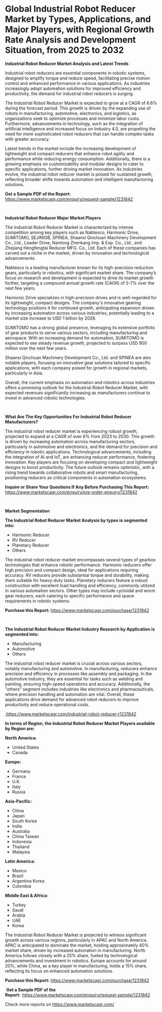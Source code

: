 <p><h1>Global Industrial Robot Reducer Market by Types, Applications, and Major Players, with Regional Growth Rate Analysis and Development Situation, from 2025 to 2032</h1></p><p><strong>Industrial Robot Reducer Market Analysis and Latest Trends</strong></p>
<p><p>Industrial robot reducers are essential components in robotic systems, designed to amplify torque and reduce speed, facilitating precise motion control and enhanced performance in various applications. As industries increasingly adopt automation solutions for improved efficiency and productivity, the demand for industrial robot reducers is surging.</p><p>The Industrial Robot Reducer Market is expected to grow at a CAGR of 6.6% during the forecast period. This growth is driven by the expanding use of robots in manufacturing, automotive, electronics, and logistics, as organizations seek to optimize processes and minimize labor costs. Furthermore, advancements in technology, such as the integration of artificial intelligence and increased focus on Industry 4.0, are propelling the need for more sophisticated robot reducers that can handle complex tasks with greater accuracy.</p><p>Latest trends in the market include the increasing development of lightweight and compact reducers that enhance robot agility and performance while reducing energy consumption. Additionally, there is a growing emphasis on customizability and modular designs to cater to specific applications, further driving market innovation. As industries evolve, the industrial robot reducer market is poised for sustained growth, reflecting broader shifts towards automation and intelligent manufacturing solutions.</p></p>
<p><strong>Get a Sample PDF of the Report:&nbsp;</strong> <a href="https://www.marketscagr.com/enquiry/request-sample/1231842?utm_campaign=3217&utm_medium=2&utm_source=Github&utm_content=ia&utm_term=11042025&utm_id=industrial-robot-reducer">https://www.marketscagr.com/enquiry/request-sample/1231842</a></p>
<p>&nbsp;</p>
<p><strong>Industrial Robot Reducer Major Market Players</strong></p>
<p><p>The Industrial Robot Reducer Market is characterized by intense competition among key players such as Nabtesco, Harmonic Drive, SUMITOMO, SEJINIGB, SPINEA, Shaanxi Qinchuan Machinery Development Co., Ltd., Leader Drive, Nantong Zhenkang Imp. & Exp. Co., Ltd., and Zhejiang Hengfengtai Reducer MFG. Co., Ltd. Each of these companies has carved out a niche in the market, driven by innovation and technological advancements.</p><p>Nabtesco is a leading manufacturer known for its high-precision reduction gears, particularly in robotics, with significant market share. The company’s focus on research and development is expected to drive its market growth further, targeting a compound annual growth rate (CAGR) of 5-7% over the next few years.</p><p>Harmonic Drive specializes in high-precision drives and is well-regarded for its lightweight, compact designs. The company's innovative gearing technology positions it for continued growth, anticipating expansion driven by increasing automation across various industries, potentially leading to a market size increase to USD 1 billion by 2028.</p><p>SUMITOMO has a strong global presence, leveraging its extensive portfolio of gear products to serve various sectors, including manufacturing and aerospace. With an increasing demand for automation, SUMITOMO is expected to see steady revenue growth, projected to surpass USD 900 million over the next few years.</p><p>Shaanxi Qinchuan Machinery Development Co., Ltd. and SPINEA are also notable players, focusing on innovative gear solutions tailored to specific applications, with each company poised for growth in regional markets, particularly in Asia.</p><p>Overall, the current emphasis on automation and robotics across industries offers a promising outlook for the Industrial Robot Reducer Market, with expected revenues significantly increasing as manufacturers continue to invest in advanced robotic technologies.</p></p>
<p>&nbsp;</p>
<p><strong>What Are The Key Opportunities For Industrial Robot Reducer Manufacturers?</strong></p>
<p><p>The industrial robot reducer market is experiencing robust growth, projected to expand at a CAGR of over 6% from 2023 to 2030. This growth is driven by increasing automation across manufacturing sectors, particularly in automotive and electronics, and the demand for precision and efficiency in robotic applications. Technological advancements, including the integration of AI and IoT, are enhancing reducer performance, fostering innovation. Key players are focusing on developing compact and lightweight designs to boost productivity. The future outlook remains optimistic, with a rising trend towards collaborative robots and smart manufacturing, positioning reducers as critical components in automation ecosystems.</p></p>
<p><strong>Inquire or Share Your Questions If Any Before Purchasing This Report:</strong> <a href="https://www.marketscagr.com/enquiry/pre-order-enquiry/1231842?utm_campaign=3217&utm_medium=2&utm_source=Github&utm_content=ia&utm_term=11042025&utm_id=industrial-robot-reducer">https://www.marketscagr.com/enquiry/pre-order-enquiry/1231842</a></p>
<p>&nbsp;</p>
<p><strong>Market Segmentation</strong></p>
<p><strong>The Industrial Robot Reducer Market Analysis by types is segmented into:</strong></p>
<p><ul><li>Harmonic Reducer</li><li>RV Reducer</li><li>Planetary Reducer</li><li>Others</li></ul></p>
<p><p>The industrial robot reducer market encompasses several types of gearbox technologies that enhance robotic performance. Harmonic reducers offer high precision and compact design, ideal for applications requiring accuracy. RV reducers provide substantial torque and durability, making them suitable for heavy-duty tasks. Planetary reducers feature a robust construction with excellent load handling and efficiency, commonly utilized in various automation sectors. Other types may include cycloidal and worm gear reducers, each catering to specific performance and space requirements in robotic systems.</p></p>
<p><strong>Purchase this Report:&nbsp;</strong><a href="https://www.marketscagr.com/purchase/1231842?utm_campaign=3217&utm_medium=2&utm_source=Github&utm_content=ia&utm_term=11042025&utm_id=industrial-robot-reducer">https://www.marketscagr.com/purchase/1231842</a></p>
<p>&nbsp;</p>
<p><strong>The Industrial Robot Reducer Market Industry Research by Application is segmented into:</strong></p>
<p><ul><li>Manufacturing</li><li>Automotive</li><li>Others</li></ul></p>
<p><p>The industrial robot reducer market is crucial across various sectors, notably manufacturing and automotive. In manufacturing, reducers enhance precision and efficiency in processes like assembly and packaging. In the automotive industry, they are essential for tasks such as welding and painting, ensuring high-speed operations and accuracy. Additionally, the "others" segment includes industries like electronics and pharmaceuticals, where precision handling and automation are vital. Overall, these applications drive demand for advanced robot reducers to improve productivity and reduce operational costs.</p></p>
<p><a href="https://www.marketscagr.com/industrial-robot-reducer-r1231842?utm_campaign=3217&utm_medium=2&utm_source=Github&utm_content=ia&utm_term=11042025&utm_id=industrial-robot-reducer">&nbsp;https://www.marketscagr.com/industrial-robot-reducer-r1231842</a></p>
<p><strong>In terms of Region, the Industrial Robot Reducer Market Players available by Region are:</strong></p>
<p>
    <p> <strong> North America: </strong>
        <ul>
            <li>United States</li>
            <li>Canada</li>
        </ul>
        </p> 
    <p> <strong> Europe: </strong>
        <ul>
            <li>Germany</li>
            <li>France</li>
            <li>U.K.</li>
            <li>Italy</li>
            <li>Russia</li>
        </ul>
        </p> 
    <p> <strong> Asia-Pacific: </strong>
        <ul>
            <li>China</li>
            <li>Japan</li>
            <li>South Korea</li>
            <li>India</li>
            <li>Australia</li>
            <li>China Taiwan</li>
            <li>Indonesia</li>
            <li>Thailand</li>
            <li>Malaysia</li>
        </ul>
        </p> 
    <p> <strong> Latin America: </strong>
        <ul>
            <li>Mexico</li>
            <li>Brazil</li>
            <li>Argentina Korea</li>
            <li>Colombia</li>
        </ul>
        </p> 
    <p> <strong> Middle East & Africa: </strong>
        <ul>
            <li>Turkey</li>
            <li>Saudi</li>
            <li>Arabia</li>
            <li>UAE</li>
            <li>Korea</li>
        </ul>
    </p>
    </p>
<p><p>The Industrial Robot Reducer Market is projected to witness significant growth across various regions, particularly in APAC and North America. APAC is anticipated to dominate the market, holding approximately 40% market share, driven by increased automation in manufacturing. North America follows closely with a 25% share, fueled by technological advancements and investment in robotics. Europe accounts for around 20%, while China, as a key player in manufacturing, holds a 15% share, reflecting its focus on enhanced automation solutions.</p></p>
<p><strong>Purchase this Report: </strong><a href="https://www.marketscagr.com/purchase/1231842?utm_campaign=3217&utm_medium=2&utm_source=Github&utm_content=ia&utm_term=11042025&utm_id=industrial-robot-reducer">https://www.marketscagr.com/purchase/1231842</a></p>
<p>&nbsp;<strong>Get a Sample PDF of the Report:&nbsp;&nbsp;</strong><a href="https://www.marketscagr.com/enquiry/request-sample/1231842?utm_campaign=3217&utm_medium=2&utm_source=Github&utm_content=ia&utm_term=11042025&utm_id=industrial-robot-reducer">https://www.marketscagr.com/enquiry/request-sample/1231842</a></p>
<p><strong></strong></p>
<p>Check more reports on <a href="https://www.marketscagr.com/?utm_campaign=3217&utm_medium=2&utm_source=Github&utm_content=ia&utm_term=11042025&utm_id=industrial-robot-reducer">https://www.marketscagr.com/</a></p>